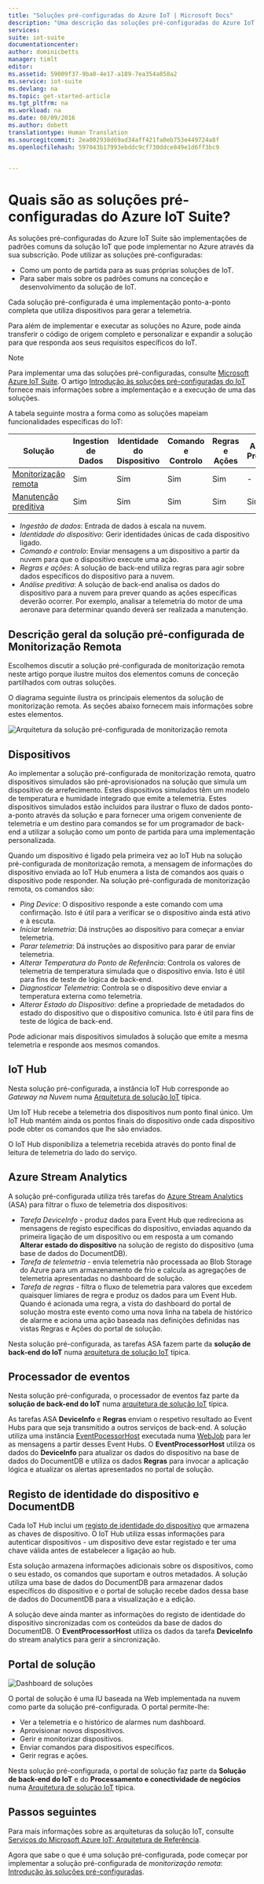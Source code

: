 ```yaml
---
title: "Soluções pré-configuradas do Azure IoT | Microsoft Docs"
description: "Uma descrição das soluções pré-configuradas do Azure IoT e da sua arquitetura com ligações para recursos adicionais."
services: 
suite: iot-suite
documentationcenter: 
author: dominicbetts
manager: timlt
editor: 
ms.assetid: 59009f37-9ba0-4e17-a189-7ea354a858a2
ms.service: iot-suite
ms.devlang: na
ms.topic: get-started-article
ms.tgt_pltfrm: na
ms.workload: na
ms.date: 08/09/2016
ms.author: dobett
translationtype: Human Translation
ms.sourcegitcommit: 2ea002938d69ad34aff421fa0eb753e449724a8f
ms.openlocfilehash: 597043b17993ebddc9cf730ddce849e1d6ff3bc9


---
```

# <a name="what-are-the-azure-iot-suite-preconfigured-solutions"></a>Quais são as soluções pré-configuradas do Azure IoT Suite?
As soluções pré-configuradas do Azure IoT Suite são implementações de padrões comuns da solução IoT que pode implementar no Azure através da sua subscrição. Pode utilizar as soluções pré-configuradas:

* Como um ponto de partida para as suas próprias soluções de IoT.
* Para saber mais sobre os padrões comuns na conceção e desenvolvimento da solução de IoT.

Cada solução pré-configurada é uma implementação ponto-a-ponto completa que utiliza dispositivos para gerar a telemetria.

Para além de implementar e executar as soluções no Azure, pode ainda transferir o código de origem completo e personalizar e expandir a solução para que responda aos seus requisitos específicos do IoT.

> [!NOTE]
> Para implementar uma das soluções pré-configuradas, consulte [Microsoft Azure IoT Suite][lnk-azureiotsuite]. O artigo [Introdução às soluções pré-configuradas do IoT][lnk-getstarted-preconfigured] fornece mais informações sobre a implementação e a execução de uma das soluções.
> 
> 

A tabela seguinte mostra a forma como as soluções mapeiam funcionalidades específicas do IoT:

| Solução | Ingestion de Dados | Identidade do Dispositivo | Comando e Controlo | Regras e Ações | Análise Preditiva |
| --- | --- | --- | --- | --- | --- |
| [Monitorização remota][lnk-getstarted-preconfigured] |Sim |Sim |Sim |Sim |- |
| [Manutenção preditiva][lnk-predictive-maintenance] |Sim |Sim |Sim |Sim |Sim |

* *Ingestão de dados*: Entrada de dados à escala na nuvem.
* *Identidade do dispositivo*: Gerir identidades únicas de cada dispositivo ligado.
* *Comando e controlo*: Enviar mensagens a um dispositivo a partir da nuvem para que o dispositivo execute uma ação.
* *Regras e ações*: A solução de back-end utiliza regras para agir sobre dados específicos do dispositivo para a nuvem.
* *Análise preditiva*: A solução de back-end analisa os dados do dispositivo para a nuvem para prever quando as ações específicas deverão ocorrer. Por exemplo, analisar a telemetria do motor de uma aeronave para determinar quando deverá ser realizada a manutenção.

## <a name="remote-monitoring-preconfigured-solution-overview"></a>Descrição geral da solução pré-configurada de Monitorização Remota
Escolhemos discutir a solução pré-configurada de monitorização remota neste artigo porque ilustre muitos dos elementos comuns de conceção partilhados com outras soluções.

O diagrama seguinte ilustra os principais elementos da solução de monitorização remota. As seções abaixo fornecem mais informações sobre estes elementos.

![Arquitetura da solução pré-configurada de monitorização remota][img-remote-monitoring-arch]

## <a name="devices"></a>Dispositivos
Ao implementar a solução pré-configurada de monitorização remota, quatro dispositivos simulados são pré-aprovisionados na solução que simula um dispositivo de arrefecimento. Estes dispositivos simulados têm um modelo de temperatura e humidade integrado que emite a telemetria. Estes dispositivos simulados estão incluídos para ilustrar o fluxo de dados ponto-a-ponto através da solução e para fornecer uma origem conveniente de telemetria e um destino para comandos se for um programador de back-end a utilizar a solução como um ponto de partida para uma implementação personalizada.

Quando um dispositivo é ligado pela primeira vez ao IoT Hub na solução pré-configurada de monitorização remota, a mensagem de informações do dispositivo enviada ao IoT Hub enumera a lista de comandos aos quais o dispositivo pode responder. Na solução pré-configurada de monitorização remota, os comandos são: 

* *Ping Device*: O dispositivo responde a este comando com uma confirmação. Isto é útil para a verificar se o dispositivo ainda está ativo e à escuta.
* *Iniciar telemetria*: Dá instruções ao dispositivo para começar a enviar telemetria.
* *Parar telemetria*: Dá instruções ao dispositivo para parar de enviar telemetria.
* *Alterar Temperatura do Ponto de Referência*: Controla os valores de telemetria de temperatura simulada que o dispositivo envia. Isto é útil para fins de teste de lógica de back-end.
* *Diagnosticar Telemetria*: Controla se o dispositivo deve enviar a temperatura externa como telemetria.
* *Alterar Estado do Dispositivo*: define a propriedade de metadados do estado do dispositivo que o dispositivo comunica. Isto é útil para fins de teste de lógica de back-end.

Pode adicionar mais dispositivos simulados à solução que emite a mesma telemetria e responde aos mesmos comandos. 

## <a name="iot-hub"></a>IoT Hub
Nesta solução pré-configurada, a instância IoT Hub corresponde ao *Gateway na Nuvem* numa [Arquitetura de solução IoT][lnk-what-is-azure-iot] típica.

Um IoT Hub recebe a telemetria dos dispositivos num ponto final único. Um IoT Hub mantém ainda os pontos finais do dispositivo onde cada dispositivo pode obter os comandos que lhe são enviados.

O IoT Hub disponibiliza a telemetria recebida através do ponto final de leitura de telemetria do lado do serviço.

## <a name="azure-stream-analytics"></a>Azure Stream Analytics
A solução pré-configurada utiliza três tarefas do [Azure Stream Analytics][lnk-asa] (ASA) para filtrar o fluxo de telemetria dos dispositivos:

* *Tarefa DeviceInfo* - produz dados para Event Hub que redireciona as mensagens de registo específicas do dispositivo, enviadas aquando da primeira ligação de um dispositivo ou em resposta a um comando **Alterar estado do dispositivo** na solução de registo do dispositivo (uma base de dados do DocumentDB). 
* *Tarefa de telemetria* - envia telemetria não processada ao Blob Storage do Azure para um armazenamento de frio e calcula as agregações de telemetria apresentadas no dashboard de solução.
* *Tarefa de regras* - filtra o fluxo de telemetria para valores que excedem quaisquer limiares de regra e produz os dados para um Event Hub. Quando é acionada uma regra, a vista do dashboard do portal de solução mostra este evento como uma nova linha na tabela de histórico de alarme e aciona uma ação baseada nas definições definidas nas vistas Regras e Ações do portal de solução.

Nesta solução pré-configurada, as tarefas ASA fazem parte da **solução de back-end do IoT** numa [arquitetura de solução IoT][lnk-what-is-azure-iot] típica.

## <a name="event-processor"></a>Processador de eventos
Nesta solução pré-configurada, o processador de eventos faz parte da **solução de back-end do IoT** numa [arquitetura de solução IoT][lnk-what-is-azure-iot] típica.

As tarefas ASA **DeviceInfo** e **Regras** enviam o respetivo resultado ao Event Hubs para que seja transmitido a outros serviços de back-end. A solução utiliza uma instância [EventPocessorHost][lnk-event-processor] executada numa [WebJob][lnk-web-job] para ler as mensagens a partir desses Event Hubs. O **EventProcessorHost** utiliza os dados do **DeviceInfo** para atualizar os dados do dispositivo na base de dados do DocumentDB e utiliza os dados **Regras** para invocar a aplicação lógica e atualizar os alertas apresentados no portal de solução.

## <a name="device-identity-registry-and-documentdb"></a>Registo de identidade do dispositivo e DocumentDB
Cada IoT Hub inclui um [registo de identidade do dispositivo][lnk-identity-registry] que armazena as chaves de dispositivo. O IoT Hub utiliza essas informações para autenticar dispositivos - um dispositivo deve estar registado e ter uma chave válida antes de estabelecer a ligação ao hub.

Esta solução armazena informações adicionais sobre os dispositivos, como o seu estado, os comandos que suportam e outros metadados. A solução utiliza uma base de dados do DocumentDB para armazenar dados específicos do dispositivo e o portal de solução recebe dados dessa base de dados do DocumentDB para a visualização e a edição.

A solução deve ainda manter as informações do registo de identidade do dispositivo sincronizadas com os conteúdos da base de dados do DocumentDB. O **EventProcessorHost** utiliza os dados da tarefa **DeviceInfo** do stream analytics para gerir a sincronização.

## <a name="solution-portal"></a>Portal de solução
![Dashboard de soluções][img-dashboard]

O portal de solução é uma IU baseada na Web implementada na nuvem como parte da solução pré-configurada. O portal permite-lhe:

* Ver a telemetria e o histórico de alarmes num dashboard.
* Aprovisionar novos dispositivos.
* Gerir e monitorizar dispositivos.
* Enviar comandos para dispositivos específicos.
* Gerir regras e ações.

Nesta solução pré-configurada, o portal de solução faz parte da **Solução de back-end do IoT** e do **Processamento e conectividade de negócios** numa [Arquitetura de solução IoT][lnk-what-is-azure-iot] típica.

## <a name="next-steps"></a>Passos seguintes
Para mais informações sobre as arquiteturas da solução IoT, consulte [Serviços do Microsoft Azure IoT: Arquitetura de Referência][lnk-refarch].

Agora que sabe o que é uma solução pré-configurada, pode começar por implementar a solução pré-configurada de *monitorização remota*: [Introdução às soluções pré-configuradas][lnk-getstarted-preconfigured].

[img-remote-monitoring-arch]: ./media/iot-suite-what-are-preconfigured-solutions/remote-monitoring-arch1.png
[img-dashboard]: ./media/iot-suite-what-are-preconfigured-solutions/dashboard.png
[lnk-what-is-azure-iot]: iot-suite-what-is-azure-iot.md
[lnk-asa]: https://azure.microsoft.com/documentation/services/stream-analytics/
[lnk-event-processor]: ../event-hubs/event-hubs-programming-guide.md#event-processor-host
[lnk-web-job]: ../app-service-web/web-sites-create-web-jobs.md
[lnk-identity-registry]: ../iot-hub/iot-hub-devguide-identity-registry.md
[lnk-predictive-maintenance]: iot-suite-predictive-overview.md
[lnk-azureiotsuite]: https://www.azureiotsuite.com/
[lnk-refarch]: http://download.microsoft.com/download/A/4/D/A4DAD253-BC21-41D3-B9D9-87D2AE6F0719/Microsoft_Azure_IoT_Reference_Architecture.pdf
[lnk-getstarted-preconfigured]: iot-suite-getstarted-preconfigured-solutions.md



<!--HONumber=Nov16_HO2-->


